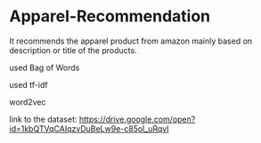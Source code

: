 # Apparel-Recommendation
It recommends the apparel product from amazon mainly based on description or title of the products.

used Bag of Words

used tf-idf

word2vec

link to the dataset: https://drive.google.com/open?id=1kbQTVqCAIqzvDuBeLw9e-c85ol_uRqvl



